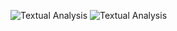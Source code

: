 ![Textual Analysis](https://projects.cs.nott.ac.uk/comp1003-2223-teams/team_59/coursework/-/blob/main/assets/IMAGE_2023-02-28_17_16_12.jpg)
![Textual Analysis](IMAGE_2023-02-28_17_16_12.jpg)
